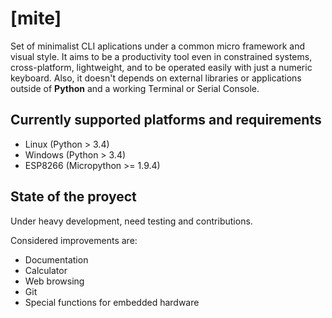 # [mite]

Set of minimalist CLI aplications under a common micro framework and visual style.
It aims to be a productivity tool even in constrained systems, cross-platform, lightweight, and to be operated easily
with just a numeric keyboard. Also, it doesn't depends on external libraries or applications outside of **Python**
and a working Terminal or Serial Console.  

## Currently supported platforms and requirements

- Linux (Python > 3.4)
- Windows (Python > 3.4)
- ESP8266 (Micropython >= 1.9.4)

## State of the proyect

Under heavy development, need testing and contributions.

Considered improvements are:
- Documentation
- Calculator
- Web browsing
- Git
- Special functions for embedded hardware
